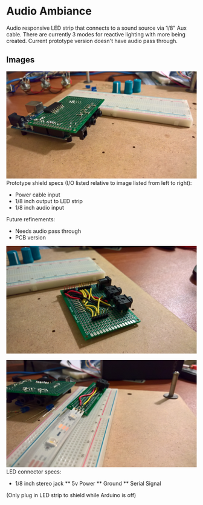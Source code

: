 # Audio Ambiance

Audio responsive LED strip that connects to a sound source via 1/8" Aux cable. There are currently 3 modes for reactive lighting with more being created. Current prototype version doesn't have audio pass through.

## Images

![](https://github.com/JGuzak/LAP/blob/master/AudioAmbiance/proto%20board%20images/shield%20io.jpg)
Prototype shield specs (I/O listed relative to image listed from left to right):
* Power cable input
* 1/8 inch output to LED strip
* 1/8 inch audio input

Future refinements:
* Needs audio pass through
* PCB version

![](https://github.com/JGuzak/LAP/blob/master/AudioAmbiance/proto%20board%20images/shield%20inside.jpg)

![](https://github.com/JGuzak/LAP/blob/master/AudioAmbiance/proto%20board%20images/led%20strip%20connection.jpg)
LED connector specs:
* 1/8 inch stereo jack
** 5v Power
** Ground
** Serial Signal

(Only plug in LED strip to shield while Arduino is off)
